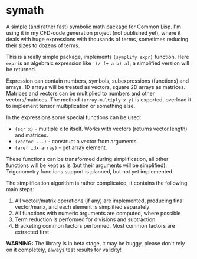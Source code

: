 # symath

A simple (and rather fast) symbolic math package for Common Lisp. I'm using it in my CFD-code generation project (not published yet), where it deals with huge expressions with thousands of terms, sometimes reducing their sizes to dozens of terms.

This is a really simple package, implements `(symplify expr)` function. Here `expr` is an algebraic expression like `'(/ (+ a b) a)`, a simplified version will be returned.

Expression can contain numbers, symbols, subexpressions (functions) and arrays. 1D arrays will be treated as vectors, square 2D arrays as matrices. Matrices and vectors can be multiplied to numbers and other vectors/matrices. The method `(array-multiply x y)` is exported, overload it to implement tensor multiplication or something else.

In the expressions some special functions can be used:

- `(sqr x)` - multiple x to itself. Works with vectors (returns vector length) and matrices.
- `(vector ...)` - construct a vector from arguments.
- `(aref idx array)` - get array element.

These functions can be transformed during simplification, all other functions will be kept as is (but their arguments will be simplified). Trigonometry functions support is planned, but not yet implemented.

The simplification algorithm is rather complicated, it contains the following main steps:

1. All vectoir/matrix operations (if any) are implemented, producing final vector/marix, and each element is simplified separately
2. All functions with numeric arguments are computed, where possible
3. Term reduction is performed for divisions and subtraction
4. Bracketing common factors performed. Most common factors are extracted first

**WARNING:** The library is in beta stage, it may be buggy, please don't rely on it completely, always test results for validity!
